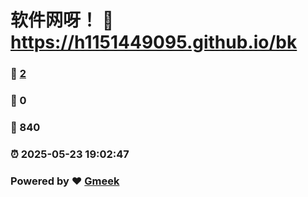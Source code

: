 # 软件网呀！ :link: https://h1151449095.github.io/bk 
### :page_facing_up: [2](https://h1151449095.github.io/bk/tag.html) 
### :speech_balloon: 0 
### :hibiscus: 840 
### :alarm_clock: 2025-05-23 19:02:47 
### Powered by :heart: [Gmeek](https://github.com/Meekdai/Gmeek)
